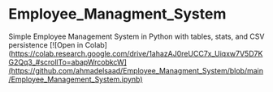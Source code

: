 # Employee_Managment_System
Simple Employee Management System in Python with tables, stats, and CSV persistence
[![Open in Colab](https://colab.research.google.com/drive/1ahazAJ0reUCC7x_Uiqxw7V5D7KG2Qq3_#scrollTo=abapWrcobkcW](https://github.com/ahmadelsaad/Employee_Managment_System/blob/main/Employee_Management_System.ipynb)
